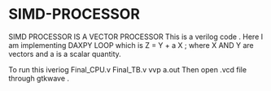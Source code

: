 # SIMD-PROCESSOR
SIMD PROCESSOR IS A VECTOR PROCESSOR
This is a verilog code .
Here I am implementing DAXPY LOOP which is Z = Y + a X ;
where X AND Y are vectors and a is a scalar quantity.

To run this 
iveriog Final_CPU.v Final_TB.v 
vvp a.out
Then open .vcd file through gtkwave .
